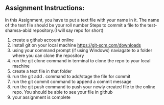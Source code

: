 

## Assignment Instructions:
In this Assignment, you have to put a text file with your name in it. The name of the text file should be your roll number
Steps to commit a file to the test-shamsa-abid repository.(I will say repo for short)
1) create a github account online
2) install git on your local machine https://git-scm.com/downloads
3) using your command prompt (if using Windows) naviagate to a folder where you can clone the repository
4) run the git clone command in terminal to clone the repo to your local machine
5) create a text file in that folder 
5) run the git add . command to add/stage the file for commit
6) run the git commit command to append a commit message
7) run the git push command to push your newly created file to the online repo. You should be able to see your file in github
8) your assignment is complete
